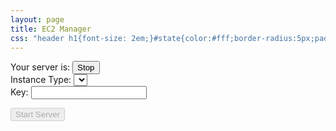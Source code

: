 ```yaml
---
layout: page
title: EC2 Manager
css: "header h1{font-size: 2em;}#state{color:#fff;border-radius:5px;padding:2px 10px}.running #state{background-color:green}.stopped #state{background-color:red}.stopped #stopBtn{display:none}input[type=range]{-webkit-appearance:none;margin:10px 0;width:40%}input[type=range]:focus{outline:0}input[type=range]::-webkit-slider-runnable-track{width:100%;height:11px;cursor:pointer;animate:.2s;box-shadow:0 0 0 #000;background:#2497e3;border-radius:1px;border:0 solid #000}input[type=range]::-webkit-slider-thumb{box-shadow:0 0 0 #000;border:1px solid #2497e3;height:42px;width:17px;border-radius:11px;background:#a1d0ff;cursor:pointer;-webkit-appearance:none;margin-top:-19px}input[type=range]:focus::-webkit-slider-runnable-track{background:#2497e3}input[type=range]::-moz-range-track{width:100%;height:11px;cursor:pointer;animate:.2s;box-shadow:0 0 0 #000;background:#2497e3;border-radius:1px;border:0 solid #000}input[type=range]::-moz-range-thumb{box-shadow:0 0 0 #000;border:1px solid #2497e3;height:42px;width:17px;border-radius:11px;background:#a1d0ff;cursor:pointer}input[type=range]::-ms-track{width:100%;height:11px;cursor:pointer;animate:.2s;background:transparent;border-color:transparent;color:transparent}input[type=range]::-ms-fill-lower{background:#2497e3;border:0 solid #000;border-radius:2px;box-shadow:0 0 0 #000}input[type=range]::-ms-fill-upper{background:#2497e3;border:0 solid #000;border-radius:2px;box-shadow:0 0 0 #000}input[type=range]::-ms-thumb{box-shadow:0 0 0 #000;border:1px solid #2497e3;height:42px;width:17px;border-radius:11px;background:#a1d0ff;cursor:pointer}input[type=range]:focus::-ms-fill-lower{background:#2497e3}input[type=range]:focus::-ms-fill-upper{background:#2497e3}"
---
```


<div>
  Your server is: <span id="state"></span>
  <button class="stateBtn" id="stopBtn">Stop</button>
</div>

<div>
  Instance Type:
  <select id="instanceType"></select>
</div>

<div>
  Key:
  <input type="password" id="key"/>
</div>
  
<!--
<div style="margin-top: 12px">
  Storage: 
  <input type="range" min="32" max="128" value="32" step="1" onchange="showStorageValue(this.value)"/>
  <span id="storageRange">0</span>
</div>
-->

<button id="commitBtn" disabled="disabled">Start Server</button>

<script>
var json = new Object;

window.onload = function () {
  $.getJSON("http://api.alex.miller.im/ec2/status")
    .done(function( data ) {
      json = data;
      $("#state").text(json["state"]);
      $(".post-content").addClass(json["state"]);
      for(i = 0; i < json["instance_info"].length; i++){
        opt_tag = '<option value="' + json["instance_info"][i][0] + '"'
        
        if(i==json["instance_type_index"]){
          opt_tag = opt_tag + ' selected="selected" '
        }
        opt_tag = opt_tag +'>' + json["instance_info"][i][0] + ' (RAM: ' + json["instance_info"][i][2] + ' GB, Cores: ' + json["instance_info"][i][1] + ')</option>'
        $("#instanceType").append(opt_tag)
      }
      if(json["state"]=="stopped"){
        $("#commitBtn").removeAttr("disabled");
      }
      // $("#storageRange").text(String(json["size"])+" GB")
    })
    
    .fail(function( jqxhr, textStatus, error ) {
      var err = textStatus + ", " + error;
      console.log( "Request Failed: " + err );
  }); 
}

function showStorageValue(newValue) {
  $("#storageRange").text(String(newValue)+" GB")
}

function startServer() {
  payload = {
    "key": $("#key").val(),
    "instance_type": $("#instanceType").val()
  }
  
  $.post( "http://api.alex.miller.im/ec2/start_instance", payload)
  .done(function(data) {
    console.log("sup")
  })
  .fail(function( data ) {
    alert(String(data));
  })
  .always(function( data ) {
    console.log(data);
  });
}

</script>
